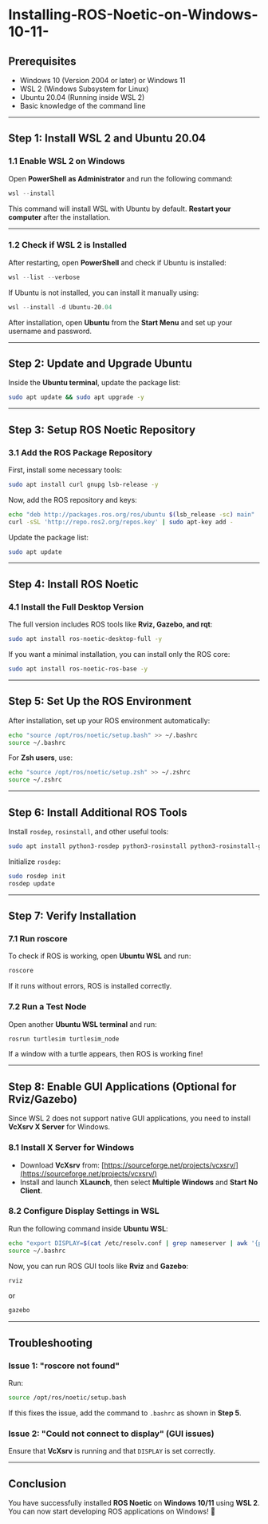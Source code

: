 # Installing-ROS-Noetic-on-Windows-10-11-
## **Prerequisites**  
- Windows 10 (Version 2004 or later) or Windows 11  
- WSL 2 (Windows Subsystem for Linux)  
- Ubuntu 20.04 (Running inside WSL 2)  
- Basic knowledge of the command line  

---

## **Step 1: Install WSL 2 and Ubuntu 20.04**  

### **1.1 Enable WSL 2 on Windows**  
Open **PowerShell as Administrator** and run the following command:  

```powershell
wsl --install
```

This command will install WSL with Ubuntu by default. **Restart your computer** after the installation.  

---

### **1.2 Check if WSL 2 is Installed**  
After restarting, open **PowerShell** and check if Ubuntu is installed:  

```powershell
wsl --list --verbose
```

If Ubuntu is not installed, you can install it manually using:  

```powershell
wsl --install -d Ubuntu-20.04
```

After installation, open **Ubuntu** from the **Start Menu** and set up your username and password.  

---

## **Step 2: Update and Upgrade Ubuntu**  

Inside the **Ubuntu terminal**, update the package list:  

```bash
sudo apt update && sudo apt upgrade -y
```

---

## **Step 3: Setup ROS Noetic Repository**  

### **3.1 Add the ROS Package Repository**  
First, install some necessary tools:  

```bash
sudo apt install curl gnupg lsb-release -y
```

Now, add the ROS repository and keys:  

```bash
echo "deb http://packages.ros.org/ros/ubuntu $(lsb_release -sc) main" | sudo tee /etc/apt/sources.list.d/ros-latest.list
curl -sSL 'http://repo.ros2.org/repos.key' | sudo apt-key add -
```

Update the package list:  

```bash
sudo apt update
```

---

## **Step 4: Install ROS Noetic**  

### **4.1 Install the Full Desktop Version**  
The full version includes ROS tools like **Rviz, Gazebo, and rqt**:  

```bash
sudo apt install ros-noetic-desktop-full -y
```

If you want a minimal installation, you can install only the ROS core:  

```bash
sudo apt install ros-noetic-ros-base -y
```

---

## **Step 5: Set Up the ROS Environment**  

After installation, set up your ROS environment automatically:  

```bash
echo "source /opt/ros/noetic/setup.bash" >> ~/.bashrc
source ~/.bashrc
```

For **Zsh users**, use:  

```bash
echo "source /opt/ros/noetic/setup.zsh" >> ~/.zshrc
source ~/.zshrc
```

---

## **Step 6: Install Additional ROS Tools**  

Install `rosdep`, `rosinstall`, and other useful tools:  

```bash
sudo apt install python3-rosdep python3-rosinstall python3-rosinstall-generator python3-wstool build-essential -y
```

Initialize `rosdep`:  

```bash
sudo rosdep init
rosdep update
```

---

## **Step 7: Verify Installation**  

### **7.1 Run roscore**  
To check if ROS is working, open **Ubuntu WSL** and run:  

```bash
roscore
```

If it runs without errors, ROS is installed correctly.  

### **7.2 Run a Test Node**  
Open another **Ubuntu WSL terminal** and run:  

```bash
rosrun turtlesim turtlesim_node
```

If a window with a turtle appears, then ROS is working fine!  

---

## **Step 8: Enable GUI Applications (Optional for Rviz/Gazebo)**  

Since WSL 2 does not support native GUI applications, you need to install **VcXsrv X Server** for Windows.  

### **8.1 Install X Server for Windows**  
- Download **VcXsrv** from: [https://sourceforge.net/projects/vcxsrv/](https://sourceforge.net/projects/vcxsrv/)  
- Install and launch **XLaunch**, then select **Multiple Windows** and **Start No Client**.  

### **8.2 Configure Display Settings in WSL**  
Run the following command inside **Ubuntu WSL**:  

```bash
echo "export DISPLAY=$(cat /etc/resolv.conf | grep nameserver | awk '{print $2}'):0" >> ~/.bashrc
source ~/.bashrc
```

Now, you can run ROS GUI tools like **Rviz** and **Gazebo**:  

```bash
rviz
```

or  

```bash
gazebo
```

---

## **Troubleshooting**  

### **Issue 1: "roscore not found"**  
Run:  
```bash
source /opt/ros/noetic/setup.bash
```
If this fixes the issue, add the command to `.bashrc` as shown in **Step 5**.  

### **Issue 2: "Could not connect to display" (GUI issues)**  
Ensure that **VcXsrv** is running and that `DISPLAY` is set correctly.  

---

## **Conclusion**  
You have successfully installed **ROS Noetic** on **Windows 10/11** using **WSL 2**. You can now start developing ROS applications on Windows! 🚀  
